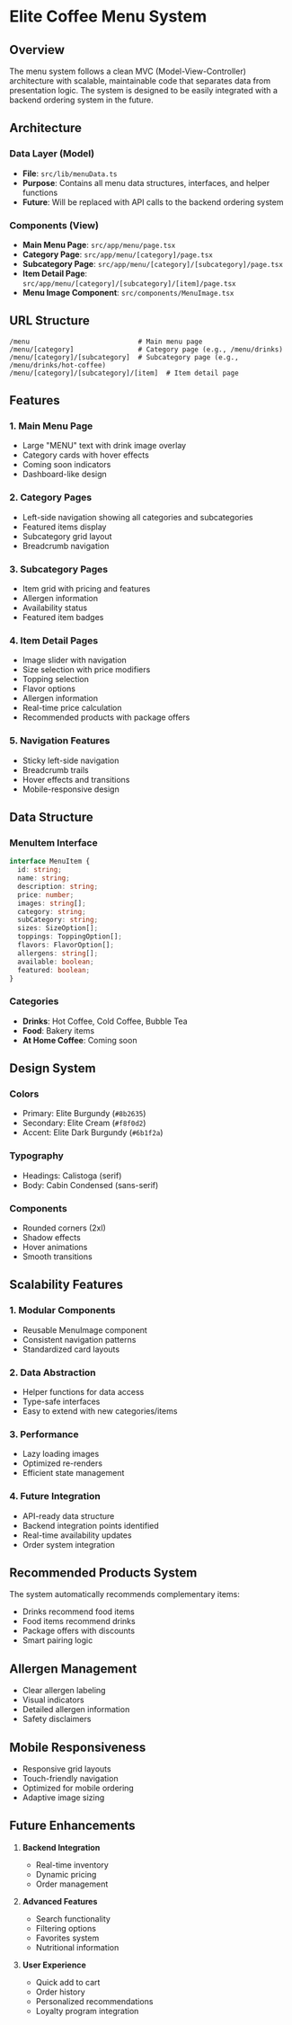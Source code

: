 # Elite Coffee Menu System

## Overview

The menu system follows a clean MVC (Model-View-Controller) architecture with scalable, maintainable code that separates data from presentation logic. The system is designed to be easily integrated with a backend ordering system in the future.

## Architecture

### Data Layer (Model)
- **File**: `src/lib/menuData.ts`
- **Purpose**: Contains all menu data structures, interfaces, and helper functions
- **Future**: Will be replaced with API calls to the backend ordering system

### Components (View)
- **Main Menu Page**: `src/app/menu/page.tsx`
- **Category Page**: `src/app/menu/[category]/page.tsx`
- **Subcategory Page**: `src/app/menu/[category]/[subcategory]/page.tsx`
- **Item Detail Page**: `src/app/menu/[category]/[subcategory]/[item]/page.tsx`
- **Menu Image Component**: `src/components/MenuImage.tsx`

## URL Structure

```
/menu                           # Main menu page
/menu/[category]                # Category page (e.g., /menu/drinks)
/menu/[category]/[subcategory]  # Subcategory page (e.g., /menu/drinks/hot-coffee)
/menu/[category]/[subcategory]/[item]  # Item detail page
```

## Features

### 1. Main Menu Page
- Large "MENU" text with drink image overlay
- Category cards with hover effects
- Coming soon indicators
- Dashboard-like design

### 2. Category Pages
- Left-side navigation showing all categories and subcategories
- Featured items display
- Subcategory grid layout
- Breadcrumb navigation

### 3. Subcategory Pages
- Item grid with pricing and features
- Allergen information
- Availability status
- Featured item badges

### 4. Item Detail Pages
- Image slider with navigation
- Size selection with price modifiers
- Topping selection
- Flavor options
- Allergen information
- Real-time price calculation
- Recommended products with package offers

### 5. Navigation Features
- Sticky left-side navigation
- Breadcrumb trails
- Hover effects and transitions
- Mobile-responsive design

## Data Structure

### MenuItem Interface
```typescript
interface MenuItem {
  id: string;
  name: string;
  description: string;
  price: number;
  images: string[];
  category: string;
  subCategory: string;
  sizes: SizeOption[];
  toppings: ToppingOption[];
  flavors: FlavorOption[];
  allergens: string[];
  available: boolean;
  featured: boolean;
}
```

### Categories
- **Drinks**: Hot Coffee, Cold Coffee, Bubble Tea
- **Food**: Bakery items
- **At Home Coffee**: Coming soon

## Design System

### Colors
- Primary: Elite Burgundy (`#8b2635`)
- Secondary: Elite Cream (`#f8f0d2`)
- Accent: Elite Dark Burgundy (`#6b1f2a`)

### Typography
- Headings: Calistoga (serif)
- Body: Cabin Condensed (sans-serif)

### Components
- Rounded corners (2xl)
- Shadow effects
- Hover animations
- Smooth transitions

## Scalability Features

### 1. Modular Components
- Reusable MenuImage component
- Consistent navigation patterns
- Standardized card layouts

### 2. Data Abstraction
- Helper functions for data access
- Type-safe interfaces
- Easy to extend with new categories/items

### 3. Performance
- Lazy loading images
- Optimized re-renders
- Efficient state management

### 4. Future Integration
- API-ready data structure
- Backend integration points identified
- Real-time availability updates
- Order system integration

## Recommended Products System

The system automatically recommends complementary items:
- Drinks recommend food items
- Food items recommend drinks
- Package offers with discounts
- Smart pairing logic

## Allergen Management

- Clear allergen labeling
- Visual indicators
- Detailed allergen information
- Safety disclaimers

## Mobile Responsiveness

- Responsive grid layouts
- Touch-friendly navigation
- Optimized for mobile ordering
- Adaptive image sizing

## Future Enhancements

1. **Backend Integration**
   - Real-time inventory
   - Dynamic pricing
   - Order management

2. **Advanced Features**
   - Search functionality
   - Filtering options
   - Favorites system
   - Nutritional information

3. **User Experience**
   - Quick add to cart
   - Order history
   - Personalized recommendations
   - Loyalty program integration 
